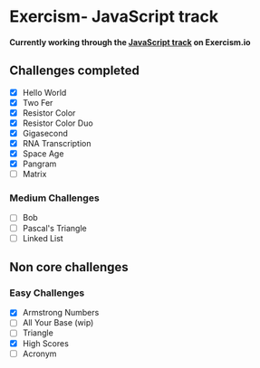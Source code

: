 # Exercism- JavaScript track

#### Currently working through the [JavaScript track](https://exercism.io/my/tracks/javascript) on Exercism.io

## Challenges completed

- [x] Hello World
- [x] Two Fer
- [x] Resistor Color
- [x] Resistor Color Duo
- [x] Gigasecond
- [x] RNA Transcription
- [x] Space Age
- [x] Pangram
- [ ] Matrix

### Medium Challenges

- [ ] Bob
- [ ] Pascal's Triangle
- [ ] Linked List

## Non core challenges

### Easy Challenges

- [x] Armstrong Numbers
- [ ] All Your Base (wip)
- [ ] Triangle
- [x] High Scores
- [ ] Acronym
